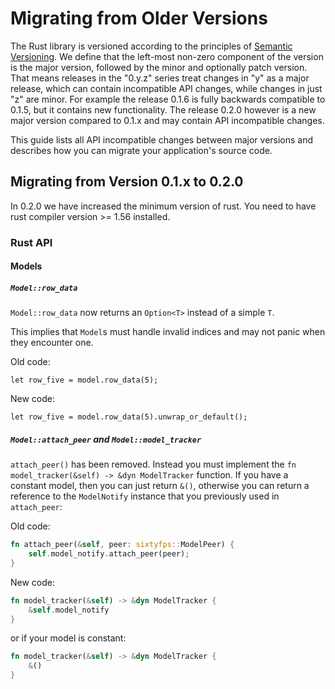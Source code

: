 # Migrating from Older Versions

The Rust library is versioned according to the principles of [Semantic Versioning](https://semver.org). We define that the left-most non-zero component of the version is the major version, followed by the minor and optionally patch version. That means releases in the "0.y.z" series treat changes in "y" as a major release, which can contain incompatible API changes, while changes in just "z" are minor. For example the release 0.1.6 is fully backwards compatible to 0.1.5, but it contains new functionality. The release 0.2.0 however is a new major version compared to 0.1.x and may contain API incompatible changes.

This guide lists all API incompatible changes between major versions and describes how you can migrate your application's source code.

## Migrating from Version 0.1.x to 0.2.0

In 0.2.0 we have increased the minimum version of rust. You need to have rust compiler version >= 1.56 installed.

### Rust API

#### Models

##### `Model::row_data`

`Model::row_data` now returns an `Option<T>` instead of a simple `T`.

This implies that `Model`s must handle invalid indices and may not panic when they encounter one.

Old code:

```rust,ignore
let row_five = model.row_data(5);
```

New code:

```rust,ignore
let row_five = model.row_data(5).unwrap_or_default();
```

##### `Model::attach_peer` and `Model::model_tracker`

`attach_peer()` has been removed. Instead you must implement the `fn model_tracker(&self) -> &dyn ModelTracker` function. If you have a constant model, then you can just return `&()`, otherwise you can return a reference to the `ModelNotify` instance that you previously used in `attach_peer`:

Old code:

```rust
fn attach_peer(&self, peer: sixtyfps::ModelPeer) {
    self.model_notify.attach_peer(peer);
}
```

New code:

```rust
fn model_tracker(&self) -> &dyn ModelTracker {
    &self.model_notify
}
```

or if your model is constant:

```rust
fn model_tracker(&self) -> &dyn ModelTracker {
    &()
}
```
